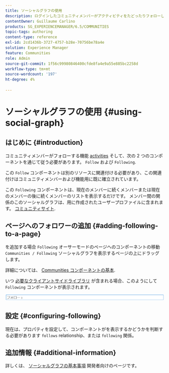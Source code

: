 ```yaml
---
title: ソーシャルグラフの使用
description: ログインしたコミュニティメンバーがアクティビティをたどったりフォローしたりできるページに、次のコンポーネントを追加する方法を説明します。
contentOwner: Guillaume Carlino
products: SG_EXPERIENCEMANAGER/6.5/COMMUNITIES
topic-tags: authoring
content-type: reference
exl-id: 2cd1436b-3727-4757-b28e-70756be78a4e
solution: Experience Manager
feature: Communities
role: Admin
source-git-commit: 1f56c99980846400cfde8fa4e9a55e885bc2258d
workflow-type: tm+mt
source-wordcount: '197'
ht-degree: 4%

---
```


# ソーシャルグラフの使用 {#using-social-graph}

## はじめに {#introduction}

コミュニティメンバーがフォローする機能 [activities](activities.md) そして、次の 2 つのコンポーネントを通じて従う必要があります。 `Follow` および `Following`.

この `Follow` コンポーネントは別のリソースに関連付ける必要があり、この関連付けはコミュニティメンバーおよび機能用に既に確立されています。

この `Following` コンポーネントは、現在のメンバーに続くメンバーまたは現在のメンバーの後に続くメンバーのリストを表示するだけです。 メンバー間の関係のこのソーシャルグラフは、用に作成されたユーザープロファイルに含まれます。 [コミュニティサイト](overview.md#communitiessites).

## ページへのフォロワーの追加 {#adding-following-to-a-page}

を追加する場合 `Following` オーサーモードのページへのコンポーネントの移動 `Communities / Following` ソーシャルグラフを表示するページの上にドラッグします。

詳細については、 [Communities コンポーネントの基本](basics.md).

いつ [必要なクライアントサイドライブラリ](essentials-socialgraph.md#essentials-for-client-side) が含まれる場合、このようにして `Following` コンポーネントが表示されます。

![次の](assets/following.png)

## 設定 {#configuring-following}

現在は、プロパティを設定して、コンポーネントがを表示するかどうかを判断する必要があります `follows` relationship、または `following` 関係。

## 追加情報 {#additional-information}

詳しくは、 [ソーシャルグラフの基本事項](essentials-socialgraph.md) 開発者向けのページです。
